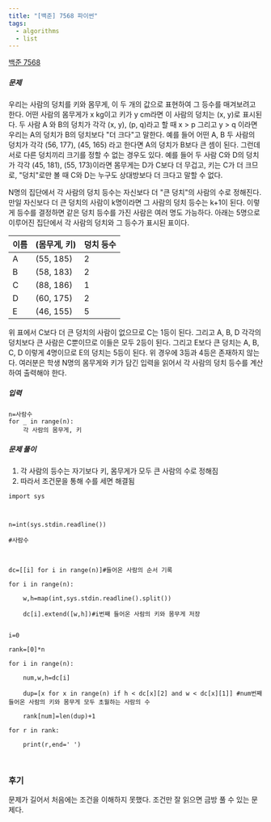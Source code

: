 ```yaml
---
title: "[백준] 7568 파이썬"
tags:
  - algorithms
  - list
---
```

[백준 7568](https://www.acmicpc.net/problem/7568)

##### 문제
우리는 사람의 덩치를 키와 몸무게, 이 두 개의 값으로 표현하여 그 등수를 매겨보려고 한다. 어떤 사람의 몸무게가 x kg이고 키가 y cm라면 이 사람의 덩치는 (x, y)로 표시된다. 두 사람 A 와 B의 덩치가 각각 (x, y), (p, q)라고 할 때 x > p 그리고 y > q 이라면 우리는 A의 덩치가 B의 덩치보다 "더 크다"고 말한다. 예를 들어 어떤 A, B 두 사람의 덩치가 각각 (56, 177), (45, 165) 라고 한다면 A의 덩치가 B보다 큰 셈이 된다. 그런데 서로 다른 덩치끼리 크기를 정할 수 없는 경우도 있다. 예를 들어 두 사람 C와 D의 덩치가 각각 (45, 181), (55, 173)이라면 몸무게는 D가 C보다 더 무겁고, 키는 C가 더 크므로, "덩치"로만 볼 때 C와 D는 누구도 상대방보다 더 크다고 말할 수 없다.

N명의 집단에서 각 사람의 덩치 등수는 자신보다 더 "큰 덩치"의 사람의 수로 정해진다. 만일 자신보다 더 큰 덩치의 사람이 k명이라면 그 사람의 덩치 등수는 k+1이 된다. 이렇게 등수를 결정하면 같은 덩치 등수를 가진 사람은 여러 명도 가능하다. 아래는 5명으로 이루어진 집단에서 각 사람의 덩치와 그 등수가 표시된 표이다.

| 이름  | (몸무게, 키)  | 덩치 등수 |
| --- | --------- | ----- |
| A   | (55, 185) | 2     |
| B   | (58, 183) | 2     |
| C   | (88, 186) | 1     |
| D   | (60, 175) | 2     |
| E   | (46, 155) | 5     |

위 표에서 C보다 더 큰 덩치의 사람이 없으므로 C는 1등이 된다. 그리고 A, B, D 각각의 덩치보다 큰 사람은 C뿐이므로 이들은 모두 2등이 된다. 그리고 E보다 큰 덩치는 A, B, C, D 이렇게 4명이므로 E의 덩치는 5등이 된다. 위 경우에 3등과 4등은 존재하지 않는다. 여러분은 학생 N명의 몸무게와 키가 담긴 입력을 읽어서 각 사람의 덩치 등수를 계산하여 출력해야 한다.

##### 입력
```
n=사람수
for _ in range(n):
	각 사람의 몸무게, 키
```

##### 문제 풀이 
1. 각 사람의 등수는 자기보다 키, 몸무게가 모두 큰 사람의 수로 정해짐
2. 따라서 조건문을 통해 수를 세면 해결됨


```
import sys

  

n=int(sys.stdin.readline())

#사람수

  

dc=[[i] for i in range(n)]#들어온 사람의 순서 기록

for i in range(n):

    w,h=map(int,sys.stdin.readline().split())

    dc[i].extend([w,h])#i번째 들어온 사람의 키와 몸무게 저장

 
i=0

rank=[0]*n

for i in range(n):

    num,w,h=dc[i]

    dup=[x for x in range(n) if h < dc[x][2] and w < dc[x][1]] #num번째 들어온 사람의 키와 몸무게 모두 초월하는 사람의 수

    rank[num]=len(dup)+1

for r in rank:

    print(r,end=' ')

  
```

### 후기
문제가 길어서 처음에는 조건을 이해하지 못했다.
조건만 잘 읽으면 금방 풀 수 있는 문제다.